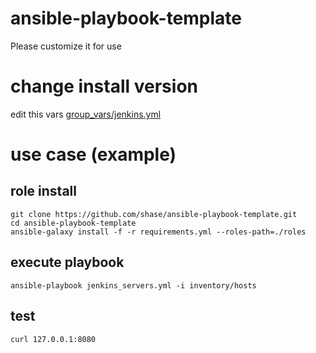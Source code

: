 # ansible-playbook-template

Please customize it for use

# change install version

edit this vars [group_vars/jenkins.yml](https://github.com/shase/ansible-playbook-template/blob/master/group_vars/jenkins.yml#L2)

# use case (example)

## role install
```
git clone https://github.com/shase/ansible-playbook-template.git
cd ansible-playbook-template
ansible-galaxy install -f -r requirements.yml --roles-path=./roles
```

## execute playbook
```
ansible-playbook jenkins_servers.yml -i inventory/hosts
```

## test
```
curl 127.0.0.1:8080
```
